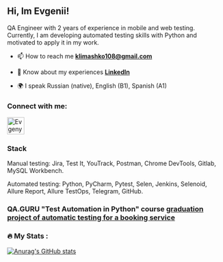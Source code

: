 ## Hi, Im Evgenii!
QA Engineer with 2 years of experience in mobile and web testing.
Currently, I am developing automated testing skills with Python and motivated to apply it in my work.

- 📫 How to reach me **klimashko108@gmail.com**

- 📄 Know about my experiences [**LinkedIn**](https://www.linkedin.com/in/evgenii-klimashko/)

- 🌍 I speak Russian (native), English (B1), Spanish (A1)

### Connect with me:
<p align="left">
<a href="https://t.me/Evgeny_Klimashko" target="blank"><img align="center" src="https://raw.githubusercontent.com/daniilshat/daniilshat/2d7eafe5250314b3d422c86b35de062e0f1f5178/icons/Telegram.svg" alt="Evgeny_Klimashko" height="40" width="40" /></a>
</p>

### Stack
Manual testing: Jira, Test It, YouTrack, Postman, Chrome DevTools, Gitlab,
MySQL Workbench.

Automated testing: Python, PyCharm, Pytest, Selen, Jenkins,
Selenoid, Allure Report, Allure TestOps, Telegram, GitHub.


<!--
**klimashko/klimashko** is a ✨ _special_ ✨ repository because its `README.md` (this file) appears on your GitHub profile.

Here are some ideas to get you started:

- 🔭 I’m currently working on ...
- 🌱 I’m currently learning ...
- 👯 I’m looking to collaborate on ...
- 🤔 I’m looking for help with ...
- 💬 Ask me about ...
- 📫 How to reach me: klimashko108@gmail.com
- 😄 Pronouns: ...
- ⚡ Fun fact: ...
-->

###  QA.GURU "Test Automation in Python" course [**graduation project of automatic testing for a booking service**](https://github.com/klimashko/qa_guru_python_4_25_diplom_project_API_UI_)

### :fire: My Stats :
[![Anurag's GitHub stats](https://github-readme-stats.vercel.app/api?username=klimashko)](https://github.com/anuraghazra/github-readme-stats)
